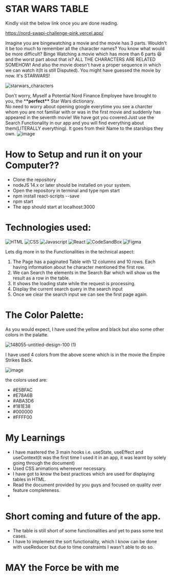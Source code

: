 # STAR WARS TABLE

Kindly visit the below link once you are done reading.

https://nord-swapi-challenge-pink.vercel.app/

Imagine you are bingewatching a movie and the movie has 3 parts. Wouldn't it be too much to remember all the character names? You know what would be more difficult? Binge Watching a movie which has more than 6 parts 😆 and the worst part about that is? ALL THE CHARACTERS ARE RELATED SOMEHOW! And also the movie doesn't have a proper sequence in which we can watch it(It is still Disputed). You might have guessed the movie by now. It's STARWARS!

![starwars_characters](https://user-images.githubusercontent.com/31709147/130482308-3746964e-fc25-4f3a-a85b-500833cb52f3.jpg)

Don't worry, Myself a Potential Nord Finance Employee have brought to you, the \***\*perfect\*\*** Star Wars dictionary. \
No need to worry about opening google everytime you see a charcter whom you are not familiar with or was in the first movie and suddenly has appeared in the seventh movie!
We have got you covered.Just use the Search Functionality in our app and you will find everything about them(LITERALLY everything). It goes from their Name to the starships they own.
![image](https://user-images.githubusercontent.com/31709147/130530751-8fc28920-b354-4c5c-96fc-176ac163f6b0.png)

# How to Setup and run it on your Computer??

- Clone the repository
- nodeJS 14.x or later should be installed on your system.
- Open the repository in terminal and type npm start
- npm install react-scripts --save
- npm start
- The app should start at localhost:3000


# Technologies used:

![HTML](https://img.shields.io/badge/HTML5-E34F26?style=for-the-badge&logo=html5&logoColor=white)
![CSS](https://img.shields.io/badge/CSS3-1572B6?style=for-the-badge&logo=css3&logoColor=white)
![Javascript](https://img.shields.io/badge/JavaScript-323330?style=for-the-badge&logo=javascript&logoColor=F7DF1E)
![React](https://img.shields.io/badge/React-20232A?style=for-the-badge&logo=react&logoColor=61DAFB)
![CodeSandBox](https://img.shields.io/badge/Codesandbox-000000?style=for-the-badge&logo=CodeSandbox&logoColor=white)
![Figma](https://img.shields.io/badge/Figma-F24E1E?style=for-the-badge&logo=figma&logoColor=white)

Lets dig more in to the Functionalities in the technical aspect:

1. The Page has a paginated Table with 12 columns and 10 rows. Each having information about he character mentioned the first row.
2. We can Search the elements in the Search Bar which will show us the result as a row in the table.
3. It shows the loading state while the request is processing.
4. Display the current search query in the search input
5. Once we clear the search input we can see the first page again.

# The Color Palette:

As you would expect, I have used the yellow and black but also some other colors in the palatte.

![148055-untitled-design-100 (1)](https://user-images.githubusercontent.com/31709147/130531050-aa8c007a-68f9-44d7-b966-9db96e132869.jpg)


I have used 4 colors from the above scene which is in the movie the Empire Strikes Back.

![image](https://user-images.githubusercontent.com/31709147/130530986-d727746e-e6e9-490b-9583-6e7247cdae00.png)


the colors used are:
- #E5BFAC
- #E78A6B
- #ABA3D6
- #181E38
- #000000
- #FFFF00

# My Learnings
- I have mastered the 3 main hooks i.e. useState, useEffect and useContext(It was the first time I used it in an app, it was learnt by solely going through the document)
- Used CSS animations whereever necessary.
- I have got to know the best practices which are used for displaying tables in HTML.
- Read the document provided by you guys and focused on quality over feature completeness. 
- 

# Short coming and future of the app. 
- The table is still short of some functionalities and yet to pass some test cases.
- I have to implement the sort functionality, which I know can be done with useReducer but due to time constraints I wasn't able to do so.


# MAY the Force be with me

